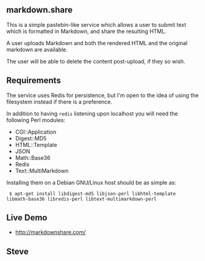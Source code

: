 
markdown.share
--------------

This is a simple pastebin-like service which allows a user to submit
text which is formatted in Markdown, and share the resulting HTML.

A user uploads Markdown and both the rendered HTML and the original
markdown are available.

The user will be able to delete the content post-upload, if they
so wish.



Requirements
------------

The service uses Redis for persistence, but I'm open to the idea
of using the filesystem instead if there is a preference.

In addition to having `redis` listening upon localhost you will
need the following Perl modules:

* CGI::Application
* Digest::MD5
* HTML::Template
* JSON
* Math::Base36
* Redis
* Text::MultiMarkdown

Installing them on a Debian GNU/Linux host should be as simple as:

     $ apt-get install libdigest-md5 libjson-perl libhtml-template libmath-base36 libredis-perl libtext-multimarkdown-perl


Live Demo
---------

* http://markdownshare.com/


Steve
--